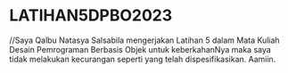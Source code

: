 # LATIHAN5DPBO2023

//Saya Qalbu Natasya Salsabila mengerjakan Latihan 5 dalam Mata Kuliah Desain Pemrograman Berbasis Objek untuk keberkahanNya maka saya tidak melakukan kecurangan seperti yang telah dispesifikasikan. Aamiin.
